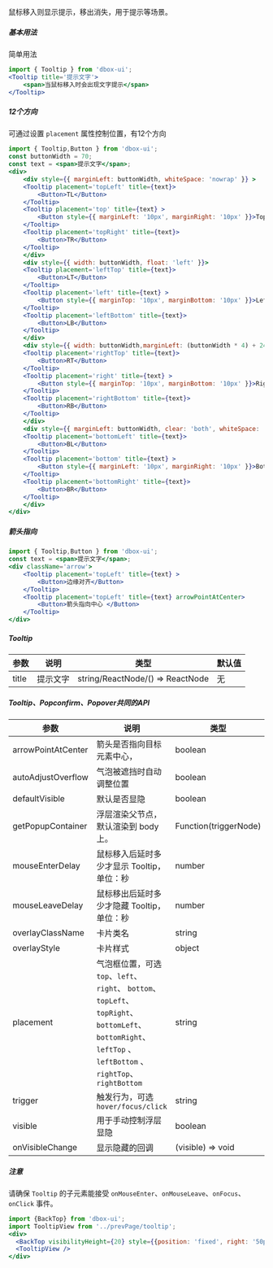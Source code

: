 
鼠标移入则显示提示，移出消失，用于提示等场景。

##### **基本用法**
简单用法
```jsx
import { Tooltip } from 'dbox-ui';
<Tooltip title='提示文字'>
    <span>当鼠标移入时会出现文字提示</span>
</Tooltip>
```

##### **12个方向**
可通过设置 `placement` 属性控制位置，有12个方向
```jsx
import { Tooltip,Button } from 'dbox-ui';
const buttonWidth = 70;
const text = <span>提示文字</span>;
<div>
    <div style={{ marginLeft: buttonWidth, whiteSpace: 'nowrap' }} >
    <Tooltip placement='topLeft' title={text}>
        <Button>TL</Button>
    </Tooltip>
    <Tooltip placement='top' title={text} >
        <Button style={{ marginLeft: '10px', marginRight: '10px' }}>Top</Button>
    </Tooltip>
    <Tooltip placement='topRight' title={text}>
        <Button>TR</Button>
    </Tooltip>
    </div>
    <div style={{ width: buttonWidth, float: 'left' }}>
    <Tooltip placement='leftTop' title={text}>
        <Button>LT</Button>
    </Tooltip>
    <Tooltip placement='left' title={text} >
        <Button style={{ marginTop: '10px', marginBottom: '10px' }}>Left</Button>
    </Tooltip>
    <Tooltip placement='leftBottom' title={text}>
        <Button>LB</Button>
    </Tooltip>
    </div>
    <div style={{ width: buttonWidth,marginLeft: (buttonWidth * 4) + 24 }}>
    <Tooltip placement='rightTop' title={text}>
        <Button>RT</Button>
    </Tooltip>
    <Tooltip placement='right' title={text} >
        <Button style={{ marginTop: '10px', marginBottom: '10px' }}>Right</Button>
    </Tooltip>
    <Tooltip placement='rightBottom' title={text}>
        <Button>RB</Button>
    </Tooltip>
    </div>
    <div style={{ marginLeft: buttonWidth, clear: 'both', whiteSpace: 'nowrap' }}>
    <Tooltip placement='bottomLeft' title={text}>
        <Button>BL</Button>
    </Tooltip>
    <Tooltip placement='bottom' title={text} >
        <Button style={{ marginLeft: '10px', marginRight: '10px' }}>Bottom</Button>
    </Tooltip>
    <Tooltip placement='bottomRight' title={text}>
        <Button>BR</Button>
    </Tooltip>
    </div>
</div>
```

##### **箭头指向**
```jsx
import { Tooltip,Button } from 'dbox-ui';
const text = <span>提示文字</span>;
<div className='arrow'>
    <Tooltip placement='topLeft' title={text} >
        <Button>边缘对齐</Button>
    </Tooltip>
    <Tooltip placement='topLeft' title={text} arrowPointAtCenter>
        <Button>箭头指向中心 </Button>
    </Tooltip>
</div>
```

##### **Tooltip**

| 参数 | 说明 | 类型 | 默认值 |
| --- | --- | --- | --- |
| title | 提示文字 | string/ReactNode/() => ReactNode | 无 |

##### **Tooltip、Popconfirm、Popover共同的API**

| 参数 | 说明 | 类型 | 默认值 |
| --- | --- | --- | --- |
| arrowPointAtCenter | 箭头是否指向目标元素中心，| boolean | `false` |
| autoAdjustOverflow | 气泡被遮挡时自动调整位置 | boolean | `true` |
| defaultVisible | 默认是否显隐 | boolean | false |
| getPopupContainer | 浮层渲染父节点，默认渲染到 body 上。| Function(triggerNode) | () => document.body |
| mouseEnterDelay | 鼠标移入后延时多少才显示 Tooltip，单位：秒 | number | 0 |
| mouseLeaveDelay | 鼠标移出后延时多少才隐藏 Tooltip，单位：秒 | number | 0.1 |
| overlayClassName | 卡片类名 | string | 无 |
| overlayStyle | 卡片样式 | object | 无 |
| placement | 气泡框位置，可选 `top`、`left`、 `right`、 `bottom`、 `topLeft`、 `topRight`、 `bottomLeft`、 `bottomRight`、 `leftTop` 、`leftBottom` 、`rightTop`、 `rightBottom` | string | top |
| trigger | 触发行为，可选 `hover/focus/click` | string | hover |
| visible | 用于手动控制浮层显隐 | boolean | false |
| onVisibleChange | 显示隐藏的回调 | (visible) => void | 无 |


##### **注意**

请确保 `Tooltip` 的子元素能接受 `onMouseEnter`、`onMouseLeave`、`onFocus`、`onClick` 事件。


```jsx noeditor
import {BackTop} from 'dbox-ui';
import TooltipView from '../prevPage/tooltip';
<div>
  <BackTop visibilityHeight={20} style={{position: 'fixed', right: '50px'}}/>
  <TooltipView />
</div>
```
